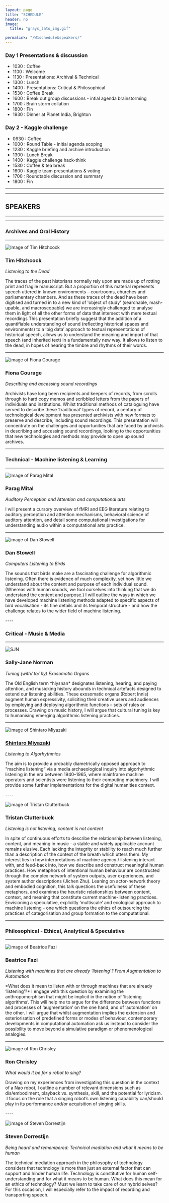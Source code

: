 ```yaml
---
layout: page
title: "SCHEDULE"
header: no
image:
  title: "grays_lato_img.gif"

permalink: "/W1schedule&speakers/"
---
```



### Day 1 Presentations & discussion

+ 1030 : Coffee
+ 1100 : Welcome
+ 1130 : Presentations: Archival & Technical
+ 1300 : Lunch
+ 1400 : Presentations: Critical & Philosophical
+ 1530 : Coffee Break
+ 1600 : Break out group discussions - intial agenda brainstorming
+ 1700 : Brain storm collation
+ 1800 : Fin
+ 1930 : Dinner at Planet India, Brighton


### Day 2 - Kaggle challenge


+ 0930 : Coffee
+ 1000 : Round Table - initial agenda scoping
+ 1230 : Kaggle briefing and archive introduction
+ 1300 : Lunch Break
+ 1400 : Kaggle challenge hack-think
+ 1530 : Coffee & tea break
+ 1600 : Kaggle team presentations & voting
+ 1700 : Roundtable discussion and summary
+ 1800 : Fin

----

----
## <a name="speakers"></a> SPEAKERS
----

----

### Archives and Oral History

----

![Image of Tim Hitchcock]({{site.urlimg}}p_hitchcock15.jpg)
### **Tim Hitchcock**
*Listening to the Dead*
<p></p>
The traces of the past historians normally rely upon are made up of rotting print and fragile manuscript.  But a proportion of this material represents speech uttered in known environments – courtrooms, churches and parliamentary chambers.  And as these traces of the dead have been digitised and turned in to a new kind of 'object of study' (searchable, mash-upable, and macroscopable) we are increasingly challenged to analyse them in light of all the other forms of data that intersect with mere textual recordings   This presentation briefly suggest that the addition of a quantifiable understanding of sound (reflecting historical spaces and environments) to a ‘big data’ approach to textual representations of historical speech, allows us to understand the meaning and import of that speech (and inherited text) in a fundamentally new way.  It allows to listen to the dead, in hopes of hearing the timbre and rhythms of their words.
<p></p>

----
![image of Fiona Courage]({{site.urlimg}}p_courage.jpg)
### **Fiona Courage**
*Describing and accessing sound recordings*
<p></p>
Archivists have long been recipients and keepers of records, from scrolls through to hard copy memos and scribbled letters from the papers of individuals and institutions. Whilst traditional methods of cataloguing have served to describe these ‘traditional’ types of record, a century of technological development has presented archivists with new formats to preserve and describe, including sound recordings. This presentation will concentrate on the challenges and opportunities that are faced by archivists in describing and accessing sound recordings, looking to the opportunities that new technologies and methods may provide to open up sound archives.


<p></p>
<p></p>

---
### Technical - Machine listening & Learning
---
![Image of Parag Mital]({{site.urlimg}}p_parag.png)
### **Parag Mital**
*Auditory Perception and Attention and computational arts*
<p></p>
I will present a cursory overview of fMRI and EEG literature relating to auditory perception and attention mechanisms, behavioral science of auditory attention, and detail some computational investigations for understanding audio within a computational arts practice.
<p></p>

----

![image of Dan Stowell]({{site.urlimg}}p_danStowell.jpeg)
### **Dan Stowell**
*Computers Listening to Birds*
<p></p>
The sounds that birds make are a fascinating challenge for algorithmic listening. Often there is evidence of much complexity, yet how little we understand about the content and purpose of each individual sound. (Whereas with human sounds, we fool ourselves into thinking that we do understand the content and purpose.) I will outline the ways in which we have developed machine listening methods adapted to specific aspects of bird vocalisation - its fine details and its temporal structure - and how the challenge relates to the wider field of machine listening.
<p></p>
<p></p>
----

### Critical -  Music & Media

----
![SJN]({{site.urlimg}}p_sjn.jpg)
### **Sally-Jane Norman**
*Tuning (with/ to/ by) Exosomatic Organs*
<p></p>
The Old English term *hlysnan* designates listening, hearing, and paying attention, and musicking history abounds in technical artefacts designed to extend our listening abilities. These exosomatic organs (Robert Innis) augment human expressivity, soliciting their creative users and audiences by employing and deploying algorithmic functions – sets of rules or processes. Drawing on music history, I will argue that cultural tuning is key to humanising emerging algorithmic listening practices.
<p></p>

----

![image of Shintaro Miyazaki]({{site.urlimg}}p_shintaro.jpg)
### [Shintaro Miyazaki]({{site.url}}/participants/#MN)

*Listening to Algorhythmics*
<p></p>
The aim is to provide a probably diametrically opposed approach to “machine listening“ via a media archaeological inquiry into algorhythmic listening in the era between 1940–1965, where mainframe machine operators and scientists were listening to their computing machinery. I will provide some further implementations for the digital humanities context.
<p></p>
----

![image of Tristan Clutterbuck]({{site.urlimg}}p_clutterbuck.jpg)
### **Tristan Clutterbuck**
*Listening is not listening, content is not content*
<p></p>
In spite of continuous efforts to describe the relationship between listening, content, and meaning in music - a stable and widely applicable account remains elusive. Each lacking the integrity or stability to reach much further than a description of the context of the breath which utters them. My interest lies in how interpretations of machine agency / listening interact with, and feed-back into, how we describe and construct meaningful human practices. How metaphors of intentional human behaviour are constructed through the complex network of system outputs, user experiences, and system author descriptions (Jichen Zhu). Leaning on actor-network theory and embodied cognition, this talk questions the usefulness of these metaphors, and examines the heuristic relationships between content, context, and meaning that constitute current machine-listening practices. Envisioning a speculative, explicitly ‘multiscale’ and ecological approach to machine listening - one which questions the ethics of outsourcing the practices of categorisation and group formation to the computational.
<p></p>
<p></p>

----

### Philosophical - Ethical, Analytical & Speculative

----
![image of Beatrice Fazi]({{site.urlimg}}p_fazi.jpg)
### **Beatrice Fazi**
*Listening with machines that are already ‘listening’? From Augmentation to Automation*
<p></p>
*What does it mean to listen with or through machines that are already ‘listening’?* I engage with this question by examining the anthropomorphism that might be implicit in the notion of ‘listening algorithms’.  This will help me to argue for the difference between functions and processes of ‘augmentation’ on the one hand, and of ‘automation’ on the other. I will argue that whilst augmentation implies the extension and exteriorisation of predefined forms or modes of behaviour, contemporary developments in computational automation ask us instead to consider the possibility to move beyond a simulative paradigm or phenomenological analogies.
<p></p>

----

![image of Ron Chrisley]({{site.urlimg}}p_chrisley.jpg)
### **Ron Chrisley**
*What would it be for a robot to sing?*  
<p></p>
Drawing on my experiences from investigating this question in the context of a Nao robot, I outline a number of relevant dimensions such as dis/embodiment, playback vs. synthesis, skill, and the potential for lyricism.  I focus on the role that a singing robot’s own listening capability can/should play in its performance and/or acquisition of singing skills.
<p></p>
----

![image of Steven Dorrestijn]({{site.urlimg}}p_Dorrestijn.jpg)
### **Steven Dorrestijn**
*Being heard and remembered: Technical mediation and what it means to be human*
<p></p>
The technical mediation approach in the philosophy of technology considers that technology is more than just an external factor that can support and hinder human life. Technology is constitutive for human self-understanding and for what it means to be human. What does this mean for an ethics of technology? Must we learn to take care of our hybrid selves? For this occasion, I will especially refer to the impact of recording and transporting speech.
<p></p>
